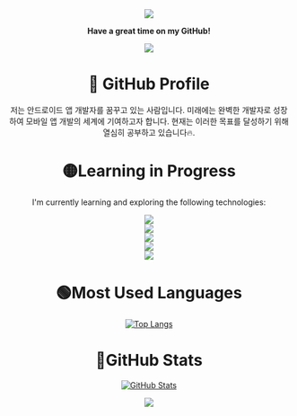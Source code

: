 
<div style="text-align: center;">
    <img src="https://capsule-render.vercel.app/api?type=waving&color=BDBDC8&height=150&section=header" />
    <p style="font-weight: bold;">Have a great time on my GitHub!</p>
    <img src="https://capsule-render.vercel.app/api?type=waving&color=BDBDC8&height=150&section=footer" />
    
</div>









<div align="center">
  <h1>🔴 GitHub Profile</h1>

<p>저는 안드로이드 앱 개발자를 꿈꾸고 있는 사람입니다. 미래에는 완벽한 개발자로 성장하여 모바일 앱 개발의 세계에 기여하고자 합니다. 현재는 이러한 목표를 달성하기 위해 열심히 공부하고 있습니다🔥.</p>




<h1> 🟡Learning in Progress </h1>

<p> I'm currently learning and exploring the following technologies: </p>

<img src="https://img.shields.io/badge/Kotlin-61DAFB?style=flat&logo=Kotlin&logoColor=white"/>
<br>
<img src="https://img.shields.io/badge/Flutter-02569B?style=flat&logo=Flutter&logoColor=white"/>
<br>
<img src="https://img.shields.io/badge/Android%20Studio-3DDC84?style=flat&logo=Android%20Studio&logoColor=white"/>
<br>
<img src="https://img.shields.io/badge/Visual%20Studio%20Code-007ACC?style=flat&logo=Visual%20Studio%20Code&logoColor=white"/>
<br>
<img src="https://img.shields.io/badge/Dart-0175C2?style=flat&logo=Dart&logoColor=white"/>

</div>





<div align="center">

 <h1>🟢Most Used Languages</h1>

[![Top Langs](https://github-readme-stats.vercel.app/api/top-langs/?username=boradorying&layout=compact)](https://github.com/boradorying/github-readme-stats)

</div>

<div align="center">

 <h1> 🔵GitHub Stats </h1>

[![GitHub Stats](https://github-readme-stats.vercel.app/api?username=boradorying&show_icons=true&theme=gruvbox)](https://github.com/boradorying/github-readme-stats)

</div>







<div align="center">
 <a href="https://hits.seeyoufarm.com"><img src="https://hits.seeyoufarm.com/api/count/incr/badge.svg?url=https%3A%2F%2Fgithub.com%2Fboradorying&count_bg=%23C8BDB6&title_bg=%23555555&icon=&icon_color=%23E7E7E7&title=hits&edge_flat=false"/></a>
</div>


